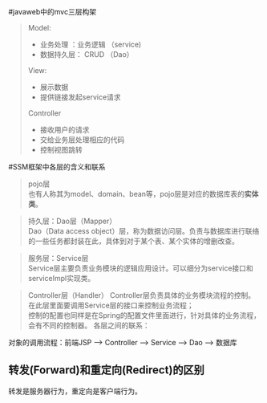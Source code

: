 #javaweb中的mvc三层构架
>Model:     
> + 业务处理 ：业务逻辑 （service)
> + 数据持久层： CRUD （Dao）   
> 
>View:
> + 展示数据
> + 提供链接发起service请求
> 
> Controller
> + 接收用户的请求
> + 交给业务层处理相应的代码
> + 控制视图跳转

#SSM框架中各层的含义和联系
>pojo层     
也有人称其为model、domain、bean等，pojo层是对应的数据库表的**实体类**。     

>持久层：Dao层（Mapper）       
Dao（Data access object）层，称为数据访问层。负责与数据库进行联络的一些任务都封装在此，具体到对于某个表、某个实体的增删改查。

>服务层：Service层       
Service层主要负责业务模块的逻辑应用设计。可以细分为service接口和serviceImpl实现类。

>Controller层（Handler）
Controller层负责具体的业务模块流程的控制。      
在此层里面要调用Service层的接口来控制业务流程；     
控制的配置也同样是在Spring的配置文件里面进行，针对具体的业务流程，会有不同的控制器。
各层之间的联系：

对象的调用流程：前端JSP ——> Controller ——>  Service ——> Dao ——> 数据库  

## 转发(Forward)和重定向(Redirect)的区别
转发是服务器行为，重定向是客户端行为。